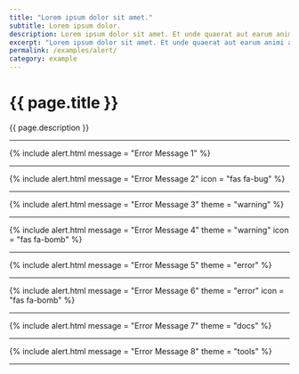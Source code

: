 ```yaml
---
title: "Lorem ipsum dolor sit amet."
subtitle: Lorem ipsum dolor.
description: Lorem ipsum dolor sit amet. Et unde quaerat aut earum animi aut explicabo saepe qui quibusdam accusamus ut velit asperiores vel natus temporibus. Qui sapiente saepe qui totam saepe est suscipit quia vel error provident cum omnis eius aut galisum rem nulla dolor? Qui internos voluptas est nulla odit est temporibus expedita eos quidem cumque. Ea voluptates eligendi quo rerum libero et molestiae harum vel fugit magni et cupiditate optio At quia consequuntur ut exercitationem laboriosam. Cum blanditiis voluptatibus At amet sunt At quia deleniti id quibusdam neque ut odio placeat.
excerpt: "Lorem ipsum dolor sit amet. Et unde quaerat aut earum animi aut explicabo saepe qui quibusdam accusamus ut velit asperiores vel natus temporibus."
permalink: /examples/alert/
category: example
---
```


<h1>{{ page.title }}</h1>
<p class = "text-justify">{{ page.description }}</p>
<hr/>
{% include alert.html message = "Error Message 1" %}<hr/>
{% include alert.html message = "Error Message 2" icon = "fas fa-bug" %}<hr/> 
{% include alert.html message = "Error Message 3" theme = "warning"  %}<hr/>
{% include alert.html message = "Error Message 4" theme = "warning" icon = "fas fa-bomb"  %}<hr/>
{% include alert.html message = "Error Message 5" theme = "error"  %}<hr/>
{% include alert.html message = "Error Message 6" theme = "error" icon = "fas fa-bomb" %}<hr/>
{% include alert.html message = "Error Message 7" theme = "docs" %}<hr/>
{% include alert.html message = "Error Message 8" theme = "tools" %}<hr/>
